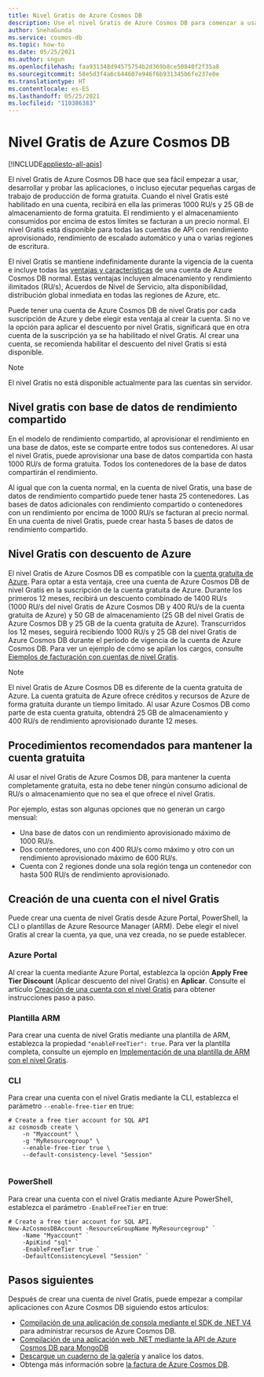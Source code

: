 ```yaml
---
title: Nivel Gratis de Azure Cosmos DB
description: Use el nivel Gratis de Azure Cosmos DB para comenzar a usar, desarrollar y probar sus aplicaciones. Con el nivel Gratis, recibirá las primeras 1000 RU/s y 25 GB de almacenamiento en la cuenta de forma gratuita.
author: SnehaGunda
ms.service: cosmos-db
ms.topic: how-to
ms.date: 05/25/2021
ms.author: sngun
ms.openlocfilehash: faa931348d94575754b2d369b8ce50840f2f35a8
ms.sourcegitcommit: 58e5d3f4a6cb44607e946f6b931345b6fe237e0e
ms.translationtype: HT
ms.contentlocale: es-ES
ms.lasthandoff: 05/25/2021
ms.locfileid: "110386383"
---
```

# <a name="azure-cosmos-db-free-tier"></a>Nivel Gratis de Azure Cosmos DB 
[!INCLUDE[appliesto-all-apis](includes/appliesto-all-apis.md)]

El nivel Gratis de Azure Cosmos DB hace que sea fácil empezar a usar, desarrollar y probar las aplicaciones, o incluso ejecutar pequeñas cargas de trabajo de producción de forma gratuita. Cuando el nivel Gratis esté habilitado en una cuenta, recibirá en ella las primeras 1000 RU/s y 25 GB de almacenamiento de forma gratuita. El rendimiento y el almacenamiento consumidos por encima de estos límites se facturan a un precio normal. El nivel Gratis está disponible para todas las cuentas de API con rendimiento aprovisionado, rendimiento de escalado automático y una o varias regiones de escritura.

El nivel Gratis se mantiene indefinidamente durante la vigencia de la cuenta e incluye todas las [ventajas y características](introduction.md#key-benefits) de una cuenta de Azure Cosmos DB normal. Estas ventajas incluyen almacenamiento y rendimiento ilimitados (RU/s), Acuerdos de Nivel de Servicio, alta disponibilidad, distribución global inmediata en todas las regiones de Azure, etc.

Puede tener una cuenta de Azure Cosmos DB de nivel Gratis por cada suscripción de Azure y debe elegir esta ventaja al crear la cuenta. Si no ve la opción para aplicar el descuento por nivel Gratis, significará que en otra cuenta de la suscripción ya se ha habilitado el nivel Gratis. Al crear una cuenta, se recomienda habilitar el descuento del nivel Gratis si está disponible.

> [!NOTE]
> El nivel Gratis no está disponible actualmente para las cuentas sin servidor.

## <a name="free-tier-with-shared-throughput-database"></a>Nivel gratis con base de datos de rendimiento compartido

En el modelo de rendimiento compartido, al aprovisionar el rendimiento en una base de datos, este se comparte entre todos sus contenedores. Al usar el nivel Gratis, puede aprovisionar una base de datos compartida con hasta 1000 RU/s de forma gratuita. Todos los contenedores de la base de datos compartirán el rendimiento. 

Al igual que con la cuenta normal, en la cuenta de nivel Gratis, una base de datos de rendimiento compartido puede tener hasta 25 contenedores. Las bases de datos adicionales con rendimiento compartido o contenedores con un rendimiento por encima de 1000 RU/s se facturan al precio normal. En una cuenta de nivel Gratis, puede crear hasta 5 bases de datos de rendimiento compartido.

## <a name="free-tier-with-azure-discount"></a>Nivel Gratis con descuento de Azure

El nivel Gratis de Azure Cosmos DB es compatible con la [cuenta gratuita de Azure](optimize-dev-test.md#azure-free-account). Para optar a esta ventaja, cree una cuenta de Azure Cosmos DB de nivel Gratis en la suscripción de la cuenta gratuita de Azure. Durante los primeros 12 meses, recibirá un descuento combinado de 1400 RU/s (1000 RU/s del nivel Gratis de Azure Cosmos DB y 400 RU/s de la cuenta gratuita de Azure) y 50 GB de almacenamiento (25 GB del nivel Gratis de Azure Cosmos DB y 25 GB de la cuenta gratuita de Azure). Transcurridos los 12 meses, seguirá recibiendo 1000 RU/s y 25 GB del nivel Gratis de Azure Cosmos DB durante el período de vigencia de la cuenta de Azure Cosmos DB. Para ver un ejemplo de cómo se apilan los cargos, consulte [Ejemplos de facturación con cuentas de nivel Gratis](understand-your-bill.md#azure-free-tier).

> [!NOTE]
> El nivel Gratis de Azure Cosmos DB es diferente de la cuenta gratuita de Azure. La cuenta gratuita de Azure ofrece créditos y recursos de Azure de forma gratuita durante un tiempo limitado. Al usar Azure Cosmos DB como parte de esta cuenta gratuita, obtendrá 25 GB de almacenamiento y 400 RU/s de rendimiento aprovisionado durante 12 meses.

## <a name="best-practices-to-keep-your-account-free"></a>Procedimientos recomendados para mantener la cuenta gratuita

Al usar el nivel Gratis de Azure Cosmos DB, para mantener la cuenta completamente gratuita, esta no debe tener ningún consumo adicional de RU/s o almacenamiento que no sea el que ofrece el nivel Gratis.

Por ejemplo, estas son algunas opciones que no generan un cargo mensual:

* Una base de datos con un rendimiento aprovisionado máximo de 1000 RU/s.
* Dos contenedores, uno con 400 RU/s como máximo y otro con un rendimiento aprovisionado máximo de 600 RU/s.
* Cuenta con 2 regiones donde una sola región tenga un contenedor con hasta 500 RU/s de rendimiento aprovisionado.

## <a name="create-an-account-with-free-tier"></a>Creación de una cuenta con el nivel Gratis

Puede crear una cuenta de nivel Gratis desde Azure Portal, PowerShell, la CLI o plantillas de Azure Resource Manager (ARM). Debe elegir el nivel Gratis al crear la cuenta, ya que, una vez creada, no se puede establecer.

### <a name="azure-portal"></a>Azure Portal

Al crear la cuenta mediante Azure Portal, establezca la opción **Apply Free Tier Discount** (Aplicar descuento del nivel Gratis) en **Aplicar**. Consulte el artículo [Creación de una cuenta con el nivel Gratis](create-cosmosdb-resources-portal.md) para obtener instrucciones paso a paso.

### <a name="arm-template"></a>Plantilla ARM

Para crear una cuenta de nivel Gratis mediante una plantilla de ARM, establezca la propiedad `"enableFreeTier": true`. Para ver la plantilla completa, consulte un ejemplo en [Implementación de una plantilla de ARM con el nivel Gratis](manage-with-templates.md#free-tier).

### <a name="cli"></a>CLI

Para crear una cuenta con el nivel Gratis mediante la CLI, establezca el parámetro `--enable-free-tier` en true:

```azurecli-interactive
# Create a free tier account for SQL API
az cosmosdb create \
    -n "Myaccount" \
    -g "MyResourcegroup" \
    --enable-free-tier true \
    --default-consistency-level "Session"
    
```

### <a name="powershell"></a>PowerShell

Para crear una cuenta con el nivel Gratis mediante Azure PowerShell, establezca el parámetro `-EnableFreeTier` en true:

```powershell-interactive
# Create a free tier account for SQL API. 
New-AzCosmosDBAccount -ResourceGroupName MyResourcegroup" `
    -Name "Myaccount" `
    -ApiKind "sql" `
    -EnableFreeTier true `
    -DefaultConsistencyLevel "Session" `
```

## <a name="next-steps"></a>Pasos siguientes

Después de crear una cuenta de nivel Gratis, puede empezar a compilar aplicaciones con Azure Cosmos DB siguiendo estos artículos:

* [Compilación de una aplicación de consola mediante el SDK de .NET V4](create-sql-api-dotnet-v4.md) para administrar recursos de Azure Cosmos DB.
* [Compilación de una aplicación web .NET mediante la API de Azure Cosmos DB para MongoDB](create-mongodb-dotnet.md)
* [Descargue un cuaderno de la galería](publish-notebook-gallery.md#download-a-notebook-from-the-gallery) y analice los datos.
* Obtenga más información sobre [la factura de Azure Cosmos DB](understand-your-bill.md).
